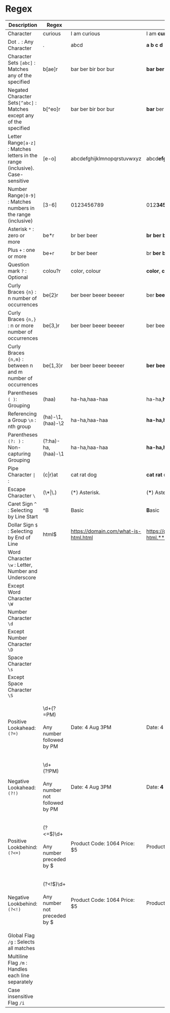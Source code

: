 # Regex

| Description                                                                    | Regex                                                     |                                      | Output                                   |
| ------------------------------------------------------------------------------ | --------------------------------------------------------- | ------------------------------------ | ---------------------------------------- |
| Character                                                                      | curious                                                   | I am curious                         | I am **curious**                         |
| Dot `.` : Any Character                                                        | .                                                         | abcd                                 | **a b c d**                              |
| Character Sets `[abc]` : Matches any of the specified                          | b\[ae]r                                                   | bar ber bir bor bur                  | **bar** **ber** bir bor bur              |
| Negated Character Sets`[^abc]` : Matches except any of the specified           | b\[^eo]r                                                  | bar ber bir bor bur                  | **bar** ber **bir** bor **bur**          |
| Letter Range`[a-z]` : Matches letters in the range (inclusive). Case-sensitive | \[e-o]                                                    | abcdefghijklmnopqrstuvwxyz           | abcd**efghijklmno**pqrstuvwxyz           |
| Number Range`[0-9]` : Matches numbers in the range (inclusive)                 | \[3-6]                                                    | 0123456789                           | 012**3456**789                           |
| Asterisk `*` : zero or more                                                    | be\*r                                                     | br ber beer                          | **br ber beer**                          |
| Plus `+` : one or more                                                         | be+r                                                      | br ber beer                          | br **ber beer**                          |
| Question mark `?` : Optional                                                   | colou?r                                                   | color, colour                        | **color**, **colour**                    |
| Curly Braces `{n}` : n number of occurrences                                   | be{2}r                                                    | ber beer beeer beeeer                | ber **beer** beeer beeeer                |
| Curly Braces `{n,}` : n or more number of occurrences                          | be{3,}r                                                   | ber beer beeer beeeer                | ber beer **beeer beeeer**                |
| Curly Braces `{n,m}` :  between n and m number of occurrences                  | be{1,3}r                                                  | ber beer beeer beeeer                | **ber beer beeer** beeeer                |
| Parentheses `( )`: Grouping                                                    | (haa)                                                     | ha-ha,haa-haa                        | ha-ha,**haa**-**haa**                    |
| Referencing a Group `\n` : nth group                                           | (ha)-\1,(haa)-\2                                          | ha-ha,haa-haa                        | **ha-ha,haa-haa**                        |
| Parentheses `(?: )` : Non-capturing Grouping                                   | (?:ha)-ha,(haa)-\1                                        | ha-ha,haa-haa                        | **ha-ha,haa-haa**                        |
| Pipe Character `\|` :                                                          | (c\|r)at                                                  | cat rat dog                          | **cat rat** dog                          |
| Escape Character `\`                                                           | (\\\*\|\\.)                                               | (\*) Asterisk.                       | (**\***) Asterisk**.**                   |
| Caret Sign `^` : Selecting by Line Start                                       | ^B                                                        | Basic                                | **B**asic                                |
| Dollar Sign `$` : Selecting by End of Line                                     | html$                                                     | https://domain.com/what-is-html.html | https://domain.com/what-is-html.**html** |
| Word Character `\w` : Letter, Number and Underscore                            |                                                           |                                      |                                          |
| Except Word Character `\W`                                                     |                                                           |                                      |                                          |
| Number Character `\d`                                                          |                                                           |                                      |                                          |
| Except Number Character `\D`                                                   |                                                           |                                      |                                          |
| Space Character `\s`                                                           |                                                           |                                      |                                          |
| Except Space Character `\S`                                                    |                                                           |                                      |                                          |
| Positive Lookahead: `(?=)`                                                     | <p>\d+(?=PM)<br><br>Any number followed by PM</p>         | Date: 4 Aug 3PM                      | Date: 4 Aug **3**PM                      |
| Negative Lookahead: `(?!)`                                                     | <p>\d+(?!PM)<br><br>Any number not followed by PM</p>     | Date: 4 Aug 3PM                      | Date: **4** Aug 3PM                      |
| Positive Lookbehind: `(?<=)`                                                   | <p>(?&#x3C;=\$)\d+<br><br>Any number preceded by $</p>    | Product Code: 1064 Price: $5         | Product Code: 1064 Price: $**5**         |
| Negative Lookbehind: `(?<!)`                                                   | <p>(?&#x3C;!$)\d+<br><br>Any number not preceded by $</p> | Product Code: 1064 Price: $5         | Product Code: **1064** Price: $5         |
| Global Flag `/g` : Selects all matches                                         |                                                           |                                      |                                          |
| Multiline Flag `/m` : Handles each line separately                             |                                                           |                                      |                                          |
| Case insensitive Flag `/i`                                                     |                                                           |                                      |                                          |

